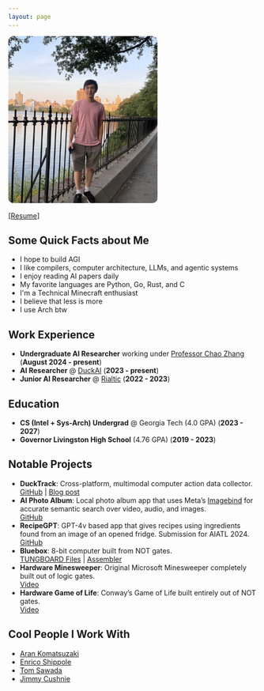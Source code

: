 ```yaml
---
layout: page
---
```


<img src="assets/photo.jpg" style="width: 60%; height: auto; border-radius: 10px;"/>

[[Resume](/assets/resume.pdf)]

## Some Quick Facts about Me
- I hope to build AGI
- I like compilers, computer architecture, LLMs, and agentic systems
- I enjoy reading AI papers daily
- My favorite languages are Python, Go, Rust, and C
- I'm a Technical Minecraft enthusiast
- I believe that less is more
- I use Arch btw

## Work Experience
- **Undergraduate AI Researcher** working under [Professor Chao Zhang](http://chaozhang.org/) (**August 2024 - present**)
- **AI Researcher** @ [DuckAI](https://duckai-site.netlify.app/) (**2023 - present**)
- **Junior AI Researcher** @ [Rialtic](https://www.rialtic.io/) (**2022 - 2023**)

## Education
- **CS (Intel + Sys-Arch) Undergrad** @ Georgia Tech (4.0 GPA) (**2023 - 2027**)
- **Governor Livingston High School** (4.76 GPA) (**2019 - 2023**)

## Notable Projects
- **DuckTrack**: Cross-platform, multimodal computer action data collector.  
  [GitHub](https://github.com/TheDuckAI/DuckTrack) | [Blog post](https://duckai-site.netlify.app/blog/ducktrack)
- **AI Photo Album**: Local photo album app that uses Meta’s [Imagebind](https://arxiv.org/abs/2305.05665) for accurate semantic search over video, audio, and images.  
  [GitHub](https://github.com/Broyojo/photo_album)
- **RecipeGPT**: GPT-4v based app that gives recipes using ingredients found from an image of an opened fridge. Submission for AIATL 2024.  
  [GitHub](https://github.com/Broyojo/recipegpt)
- **Bluebox**: 8-bit computer built from NOT gates.  
  [TUNGBOARD Files](https://github.com/Broyojo/bluebox-boards) | [Assembler](https://github.com/Broyojo/bluebox-assembler)
- **Hardware Minesweeper**: Original Microsoft Minesweeper completely built out of logic gates.  
  [Video](https://www.youtube.com/watch?v=BwxEGKpONMA)
- **Hardware Game of Life**: Conway’s Game of Life built entirely out of NOT gates.  
  [Video](https://youtu.be/YfB1EDpD8Cg?si=d-yAz3fFMwCpuwOG)

## Cool People I Work With
- [Aran Komatsuzaki](https://x.com/arankomatsuzaki)
- [Enrico Shippole](https://twitter.com/EnricoShippole)
- [Tom Sawada](https://www.linkedin.com/in/tom-sawada-16303220a/)
- [Jimmy Cushnie](https://twitter.com/jimmycushnie)
